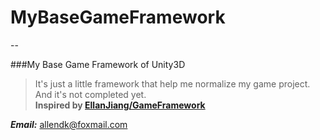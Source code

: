 # MyBaseGameFramework
--

###My Base Game Framework of Unity3D

> It's just a little framework that help me normalize my game project.	
> And it's not completed yet.	
> **Inspired by [EllanJiang/GameFramework](https://github.com/EllanJiang/GameFramework)**	

***Email:*** <allendk@foxmail.com>